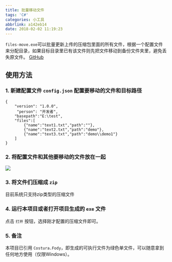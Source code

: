 ```yaml
---
title: 批量移动文件
tags: 'C#'
categories: 小工具
abbrlink: a142eb14
date: 2018-02-02 11:19:23
---
```

`files-move.exe`可以批量更新上传的压缩包里面的所有文件，根据一个配置文件来分配目录，如果目标目录里已有该文件则先把文件移动到备份文件夹里，避免丢失原文件。
[GitHub](https://github.com/AlanLang/files-move)
<!-- more -->
## 使用方法
### 1. 新建配置文件 `config.json` 配置要移动的文件和目标路径
```
{
    "version": "1.0.0",
     "person": "开发者",
    "basepath":"E:\test",
    "files":[
        {"name":"text1.txt","path":""},
        {"name":"text2.txt","path":"demo"},
        {"name":"text3.txt","path":"demo\\demo1"}
    ]
}
```
### 2. 将配置文件和其他要移动的文件放在一起
![](http://oqdzx28cd.bkt.clouddn.com/18-1-10/77737370.jpg)

### 3. 将文件们压缩成 `zip` 
目前系统只支持zip类型的压缩文件

### 4. 运行本项目或者打开项目生成的 `exe` 文件
点击 `打开` 按钮，选择刚才配置的压缩文件即可。

### 5. 备注
本项目已引用 `Costura.Fody`，即生成的可执行文件为绿色单文件，可以随意拿到任何地方使用（仅限Windows）。
